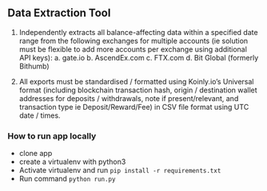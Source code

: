 ## Data Extraction Tool

1. Independently extracts all balance-affecting data within a specified date range from the
following exchanges for multiple accounts (ie solution must be flexible to add more accounts
per exchange using additional API keys):
a. gate.io
b. AscendEx.com
c. FTX.com
d. Bit Global (formerly Bithumb)

2. All exports must be standardised / formatted using Koinly.io’s Universal format (including
blockchain transaction hash, origin / destination wallet addresses for deposits / withdrawals,
note if present/relevant, and transaction type ie Deposit/Reward/Fee) in CSV file format using
UTC date / times.

### How to run app locally
- clone app
- create a virtualenv with python3
- Activate virtualenv and run `pip install -r requirements.txt`
- Run command `python run.py`
